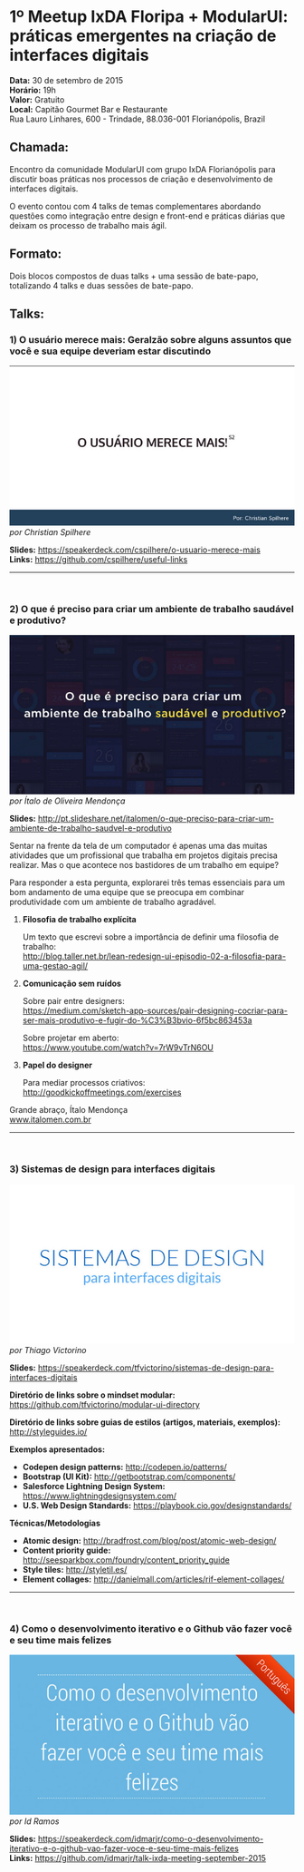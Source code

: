 # 1º Meetup IxDA Floripa + ModularUI: práticas emergentes na criação de interfaces digitais

**Data:** 30 de setembro de 2015  
**Horário:** 19h  
**Valor:** Gratuito  
**Local:** Capitão Gourmet Bar e Restaurante  
Rua Lauro Linhares, 600 - Trindade, 88.036-001 Florianópolis, Brazil


## **Chamada:**<br/>
Encontro da comunidade ModularUI com grupo IxDA Florianópolis para discutir boas práticas nos processos de criação e desenvolvimento de interfaces digitais.

O evento contou com 4 talks de temas complementares abordando questões como integração entre design e front-end e práticas diárias que deixam os processo de trabalho mais ágil.

## **Formato:**<br/>
Dois blocos compostos de duas talks + uma sessão de bate-papo, totalizando 4 talks e duas sessões de bate-papo.


## **Talks**:

### 1) O usuário merece mais: Geralzão sobre alguns assuntos que você e sua equipe deveriam estar discutindo
![image](images/christian_talk_cover.jpg)  
*por Christian Spilhere*

**Slides:** https://speakerdeck.com/cspilhere/o-usuario-merece-mais  
**Links:** https://github.com/cspilhere/useful-links

***
<br/>

### 2) O que é preciso para criar um ambiente de trabalho saudável e produtivo?
![image](images/italomen_talk_cover.jpg)  
*por Ítalo de Oliveira Mendonça*

**Slides:** http://pt.slideshare.net/italomen/o-que-preciso-para-criar-um-ambiente-de-trabalho-saudvel-e-produtivo  

Sentar na frente da tela de um computador é apenas uma das muitas atividades que um profissional que trabalha em projetos digitais precisa realizar. Mas o que acontece nos bastidores de um trabalho em equipe?

Para responder a esta pergunta, explorarei três temas essenciais para um bom andamento de uma equipe que se preocupa em combinar produtividade com um ambiente de trabalho agradável.

1. **Filosofia de trabalho explícita**

	Um texto que escrevi sobre a importância de definir uma filosofia de trabalho:  
http://blog.taller.net.br/lean-redesign-ui-episodio-02-a-filosofia-para-uma-gestao-agil/

2. **Comunicação sem ruídos**

	Sobre pair entre designers:  
https://medium.com/sketch-app-sources/pair-designing-cocriar-para-ser-mais-produtivo-e-fugir-do-%C3%B3bvio-6f5bc863453a

	Sobre projetar em aberto:  
https://www.youtube.com/watch?v=7rW9vTrN6OU

3. **Papel do designer**  

	Para mediar processos criativos:  
http://goodkickoffmeetings.com/exercises

Grande abraço, Ítalo Mendonça  
www.italomen.com.br


***
<br/>

### 3) Sistemas de design para interfaces digitais
![image](images/thiago_talk_cover.jpg)  
*por Thiago Victorino*

**Slides:** https://speakerdeck.com/tfvictorino/sistemas-de-design-para-interfaces-digitais  

**Diretório de links sobre o mindset modular:** https://github.com/tfvictorino/modular-ui-directory

**Diretório de links sobre guias de estilos (artigos, materiais, exemplos):** http://styleguides.io/

**Exemplos apresentados:**

* **Codepen design patterns:** http://codepen.io/patterns/  
* **Bootstrap (UI Kit):** http://getbootstrap.com/components/  
* **Salesforce Lightning Design System:** https://www.lightningdesignsystem.com/  
* **U.S. Web Design Standards:** https://playbook.cio.gov/designstandards/

**Técnicas/Metodologias**

* **Atomic design:** http://bradfrost.com/blog/post/atomic-web-design/
* **Content priority guide:** http://seesparkbox.com/foundry/content_priority_guide
* **Style tiles:** http://styletil.es/
* **Element collages:** http://danielmall.com/articles/rif-element-collages/

***  
<br/>

### 4) Como o desenvolvimento iterativo e o Github vão fazer você e seu time mais felizes  
![image](images/id_talk_cover.jpg)  
*por Id Ramos*

**Slides:** https://speakerdeck.com/idmarjr/como-o-desenvolvimento-iterativo-e-o-github-vao-fazer-voce-e-seu-time-mais-felizes  
**Links:** https://github.com/idmarjr/talk-ixda-meeting-september-2015
